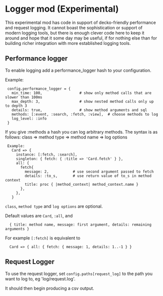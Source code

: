 <!--
# @title README - mod: logger
-->

# Logger mod (Experimental)

This experimental mod has code in support of decko-friendly performance and request 
logging. It cannot boast the sophistication or support of modern logging tools, but
there is enough clever code here to keep it around and hope that it some day may be
useful, if for nothing else than for building richer integration with more established
logging tools.

## Performance logger

To enable logging add a performance_logger hash to your configuration.

Example:

```
 config.performance_logger = {
   min_time: 100,                 # show only method calls that are slower than 100ms
   max_depth: 3,                  # show nested method calls only up to depth 3
   details: true,                 # show method arguments and sql
   methods: [:event, :search, :fetch, :view],  # choose methods to log
   log_level: :info
 }
```

 If you give :methods a hash you can log arbitrary methods. The syntax is as follows:
   class =>  method type => method name => log options

```
 Example:
   Card => {
     instance: [:fetch, :search],
     singleton: { fetch: { :title => 'Card.fetch' } },
     all: {
       fetch{
         message: 2,           # use second argument passed to fetch
         details: :to_s,       # use return value of to_s in method context
         title: proc { |method_context| method_context.name }
       },
     },
   }
```

`class`, `method type` and `log options` are optional.

Default values are `Card`, `:all`, and 
```
  { title: method name, message: first argument, details: remaining arguments }
```

For example `[:fetch]` is equivalent to 
```
  Card => { all: { fetch: { message: 1, details: 1..-1 } }
```

## Request Logger

To use the request logger, set `config.paths[request_log]` to the path you
want to log to, eg 'log/request.log'.

It should then begin producing a csv output.